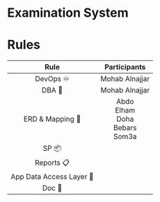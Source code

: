 # Examination System
# Rules
|     Rule      |  Participants  |
|:-------------:|:--------------:|
|  DevOps ♾️   | Mohab Alnajjar |
|    DBA 👤  | Mohab Alnajjar |
| ERD & Mapping 📐 | Abdo <br> Elham <br> Doha <br> Bebars <br> Som3a |
|    SP 📦  |  |
|    Reports 📋  |  |
|    App Data Access Layer 🔌  |  |
|   Doc 📄   |  |
